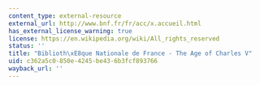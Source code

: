 ```yaml
---
content_type: external-resource
external_url: http://www.bnf.fr/fr/acc/x.accueil.html
has_external_license_warning: true
license: https://en.wikipedia.org/wiki/All_rights_reserved
status: ''
title: "Biblioth\xE8que Nationale de France - The Age of Charles V"
uid: c362a5c0-850e-4245-be43-6b3fcf893766
wayback_url: ''
---
```

